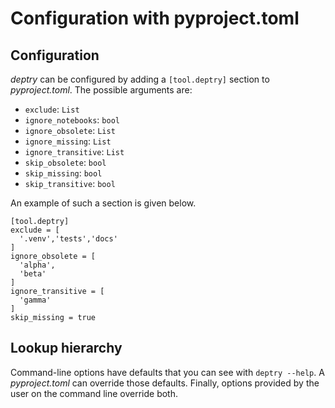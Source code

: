 # Configuration with pyproject.toml

## Configuration

_deptry_ can be configured by adding a `[tool.deptry]` section to _pyproject.toml_. The possible arguments are:

- `exclude`: `List`
- `ignore_notebooks`: `bool`
- `ignore_obsolete`: `List`
- `ignore_missing`: `List`
- `ignore_transitive`: `List`
- `skip_obsolete`: `bool`
- `skip_missing`: `bool`
- `skip_transitive`: `bool`

An example of such a section is given below.

```
[tool.deptry]
exclude = [
  '.venv','tests','docs'
]
ignore_obsolete = [
  'alpha',
  'beta'
]
ignore_transitive = [
  'gamma'
]
skip_missing = true
```

## Lookup hierarchy

Command-line options have defaults that you can see with `deptry --help`. A _pyproject.toml_ can override those defaults. Finally, options provided by the user on the command line override both.